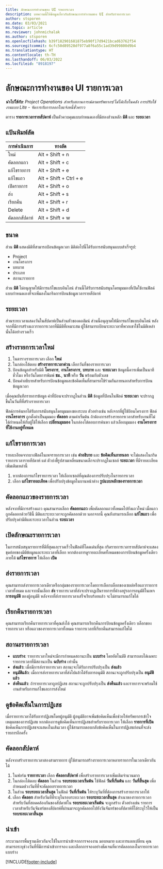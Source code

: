 ```yaml
---
title: ลักษณะการทำงานของ UI รายการเวลา
description: บทความนี้ให้ข้อมูลเกี่ยวกับลักษณะการทำงานของ UI สำหรับรายการเวลา
author: stsporen
ms.date: 03/03/2021
ms.topic: article
ms.reviewer: johnmichalak
ms.author: stsporen
ms.openlocfilehash: b39f182901681875eb90f17d9421bcad63762f54
ms.sourcegitcommit: 6cfc50d89528df977a8f6a55c1ad39d99800d9b4
ms.translationtype: HT
ms.contentlocale: th-TH
ms.lasthandoff: 06/03/2022
ms.locfileid: "8918197"
---
```

# <a name="time-entry-ui-behavior"></a>ลักษณะการทำงานของ UI รายการเวลา

_**นำไปใช้กับ:** Project Operations สำหรับสถานการณ์ตามทรัพยากร/ไม่ได้เก็บในคลัง การปรับใช้งานแบบ Lite - จัดการกับการออกใบแจ้งหนี้ชั่วคราว_


ตาราง **รายการเวลารายสัปดาห์** เป็นตัวควบคุมแบบกำหนดเองที่มีสองส่วนหลัก **มิติ** และ **ระยะเวลา**

## <a name="keyboard-shortcuts"></a>แป้นพิมพ์ลัด
| การดำเนินการ        | ทางลัด                  |
|------------   |------------------------   |
| ใหม่           | Alt + Shift + n           |
| คัดลอกแถว      | Alt + Shift + c           |
| แก้ไขรายการ    | Alt + Shift + e           |
| แก้ไขแถว      | Alt + Shift + Ctrl + e    |
| เปิดรายการ    | Alt + Shift + o           |
| ส่ง        | Alt + Shift + s           |
| เรียกคืน        | Alt + Shift + r           |
| Delete        | Alt + Shift + d           |
| คัดลอกสัปดาห์     | Alt + Shift + w           |

## <a name="dimensions"></a>ขนาด
ส่วน **มิติ** แสดงมิติที่สามารถป้อนข้อมูลเวลา มิติต่อไปนี้ได้รับการสนับสนุนแบบสำเร็จรูป:

  - Project
  - งานโครงการ
  - บทบาท
  - ประเภท
  - สถานะรายการ

ส่วน **มิติ** ไม่อนุญาตให้มีการแก้ไขแบบอินไลน์ ส่วนนี้ได้รับการสนับสนุนโดยมุมมองที่เปิดใช้งานฟิลด์แบบกำหนดเองที่จะเพิ่มลงในกริดการป้อนข้อมูลเวลารายสัปดาห์

## <a name="duration"></a>ระยะเวลา
ส่วนระยะเวลาแสดงวันในสัปดาห์เป็นส่วนหัวของคอลัมน์ ส่วนนี้อนุญาตให้มีการแก้ไขแบบอินไลน์ หลังจากที่มีการสร้างแถวรายการเวลาที่มีมิติที่เหมาะสม ผู้ใช้สามารถป้อนระยะเวลาที่พวกเขาใช้ในมิติเหล่านั้นได้อย่างรวดเร็ว

## <a name="create-a-new-time-entry"></a>สร้างรายการเวลาใหม่

1. ในตารางรายการเวลา เลือก **ใหม่** 
2. ในกล่องโต้ตอบ **สร้างรายการเวลาด่วน** เลือกวันที่ของรายการเวลา
3. ป้อนข้อมูลสำหรับมิติ **โครงการ**, **งานโครงการ**, **บทบาท** และ **ระยะเวลา** ข้อมูลนี้ควรเพิ่มเป็นนาที ชั่วโมง หรือวันโดยการพิมพ์ **ชม.**, **นาที** หรือ **วัน** พร้อมกับตัวเลข 
4. ป้อนคำอธิบายสำหรับการป้อนข้อมูลและข้อคิดเห็นที่สามารถใช้ร่วมกันภายนอกสำหรับการป้อนข้อมูลเวลา 

เมื่อคุณบันทึกรายการข้อมูล ค่าที่ป้อนจะปรากฏในส่วน **มิติ** ข้อมูลที่ป้อนในฟิลด์ **ระยะเวลา** จะปรากฏขึ้นในวันที่ที่สร้างรายการเวลา

ฟิลด์การค้นหาได้รับการสนับสนุนโดยมุมมองของระบบ ตัวอย่างเช่น หลังจากที่ผู้ใช้ป้อนโครงการ ฟิลด์ **งานโครงการ** ถูกตั้งค่าเป็นมุมมอง **คัดลอก** ตามค่าเริ่มต้น ถ้าต้องการสร้างรายการเวลาสำหรับงานที่ไม่ได้กำหนดให้กับผู้ใช้ให้เลือก **เปลี่ยนมุมมอง** ในกล่องโต้ตอบการค้นหา แล้วเลือกมุมมอง **งานโครงการที่ใช้งานอยู่ทั้งหมด**

## <a name="edit-a-time-entry"></a>แก้ไขรายการเวลา 
รายละเอียดจากบางฟิลด์ในเพจรายการเวลา เช่น **คำอธิบาย** และ **ข้อคิดเห็นภายนอก** จะไม่แสดงในกริดรายการเวลารายสัปดาห์ แต่ ตัวบ่งชี้รูปสามเหลี่ยมขนาดเล็กจะปรากฏในเซลล์ **ระยะเวลา** ที่มีรายละเอียดเพิ่มเติมเหล่านี้ 

1. หากต้องการแก้ไขรายการเวลา ให้เลือกเซลล์ที่คุณต้องการปรับปรุงในรายการเวลา
2. เลือก **แก้ไขรายละเอียด** เพื่อปรับปรุงข้อมูลในบานหน้าต่าง **รูปแบบหลักของรายการเวลา** 

## <a name="copy-a-time-entry-row"></a>คัดลอกแถวของรายการเวลา
หลังจากที่มีการสร้างแถว คุณสามารถเลือก **คัดลอกแถว** เพื่อคัดลอกแถวทั้งหมดไปยังแถวใหม่ เมื่อแถวถูกคัดลอกด้วยวิธีนี้ มิติและระยะเวลาจะถูกคัดลอกด้วย นอกจากนี้ คุณยังสามารถเลือก **แก้ไขแถว** เพื่อปรับปรุงค่ามิติและระยะเวลาในส่วน **ระยะเวลา**

## <a name="open-a-time-entry-behavior"></a>เปิดลักษณะรายการเวลา
ในการสนับสนุนรายการที่ดีที่สุดและรวดเร็วในฟิลด์ที่โดดเด่นที่สุด กริดรายการเวลารายสัปดาห์จะแสดงชุดย่อยของมิติข้อมูลและระยะเวลาที่เลือก หากต้องการดูรายละเอียดทั้งหมดของการป้อนข้อมูลครั้งเดียว ภายใต้ **แก้ไขรายการ** ให้เลือก **เปิด**

## <a name="submit-a-time-entry"></a>ส่งรายการเวลา
คุณสามารถส่งรายการเวลาเดียวหรือกลุ่มของรายการเวลาโดยการเลือกบล็อกของเซลล์หรือแถวรายการเวลาทั้งหมด และจากนั้นเลือก **ส่ง** รายการเวลาที่ส่งจะปรากฏเป็นรายการที่ค้างอยู่รอการอนุมัติในเพจ **การอนุมัติ** ของผู้อนุมัติ หลังจากที่ส่งรายการเวลาเสร็จเรียบร้อยแล้ว จะไม่สามารถแก้ไขได้

## <a name="recall-a-time-entry"></a>เรียกคืนรายการเวลา
คุณสามารถเรียกคืนรายการเวลาที่คุณส่งได้ คุณสามารถเรียกคืนการป้อนข้อมูลครั้งเดียว บล็อกของรายการเวลา หรือแถวของรายการเวลาทั้งหมด รายการเวลาที่เรียกคืนสามารถแก้ไขได้

## <a name="time-entry-status"></a>สถานะรายการเวลา

- **แบบร่าง**: รายการเวลาใหม่จะมีการกำหนดสถานะเป็น **แบบร่าง** โดยอัตโนมัติ สามารถลบได้เฉพาะรายการเวลาที่มีสถานะเป็น **ฉบับร่าง** เท่านั้น
- **ส่งแล้ว**: เมื่อมีการส่งรายการเวลา สถานะจะได้รับการปรับปรุงเป็น **ส่งแล้ว** 
- **อนุมัติแล้ว**: เมื่อการส่งรายการเวลาที่ส่งไปแล้วได้รับการอนุมัติ สถานะจะถูกปรับปรุงเป็น **อนุมัติแล้ว** 
- **ส่งคืนแล้ว**: ถ้ารายการเวลาถูกปฏิเสธ สถานะจะถูกปรับปรุงเป็น **ส่งคืนแล้ว** และรายการจะพร้อมใช้งานสำหรับการแก้ไขและการส่งใหม่ 

## <a name="view-rejection-comments"></a>ดูข้อคิดเห็นในการปฏิเสธ
เมื่อรายการเวลาได้รับการปฏิเสธโดยผู้อนุมัติ ผู้อนุมัติอาจเพิ่มข้อคิดเห็นเพื่อช่วยให้ทรัพยากรเข้าใจเหตุผลของการปฏิเสธ หากต้องการดูข้อคิดเห็นการปฏิเสธสำหรับรายการเวลา ให้เลือก **รายการที่เปิด** ข้อคิดเห็นการปฏิเสธจะแสดงในเส้นเวลา ผู้ใช้สามารถตอบกลับข้อคิดเห็นในการปฏิเสธก่อนที่จะส่งรายการอีกครั้ง

## <a name="copy-week"></a>คัดลอกสัปดาห์
หลังจากสร้างรายการเวลาสองสามรายการ ผู้ใช้สามารถสร้างรายการเวลาหลายรายการในเวลาเดียวกันได้

1. ในฟอร์ม **รายการเวลา** เลือก **คัดลอกสัปดาห์** เพื่อสร้างรายการเวลาเพิ่มเติมจำนวนมาก 
2. ในกล่องโต้ตอบ **คัดลอก** ในส่วน **รอบระยะเวลาเริ่มต้น** ใช้ฟิลด์ **วันที่เริ่มต้น** และ **วันที่สิ้นสุด** เพื่อกำหนดช่วงวันที่ที่จะคัดลอกรายการเวลา 
3. ในส่วน **รอบระยะเวลาสิ้นสุด** ในฟิลด์ **วันที่เริ่มต้น** ให้ระบุวันที่ที่ต้องการสร้างรายการเวลาให้ 
4. เลือก **คัดลอก** สำหรับวันที่ที่ระบุในรอบระยะเวลา **รอบระยะเวลาสิ้นสุด** สำเนาของรายการเวลาสำหรับวันที่สอดคล้องกันของสัปดาห์ใน **รอบระยะเวลาเริ่มต้น** จะถูกสร้าง ตัวอย่างเช่น รายการเวลาสำหรับวันจันทร์ของสัปดาห์ที่ผ่านมาจะถูกคัดลอกไปยังวันจันทร์ของสัปดาห์ที่ได้ระบุไว้ให้เป็น **รอบระยะเวลาสิ้นสุด**

## <a name="import"></a>นำเข้า
กระบวนการพื้นฐานเดียวกันจะใช้ในการนำเข้าจากการจองงาน มอบหมาย และการแลกเปลี่ยน คุณสามารถระบุช่วงวันที่ที่มีการนำเข้าการจอง และเลือกการจองอย่างชัดเจนที่ควรคัดลอกลงในรายการเวลาแบบร่าง 


[!INCLUDE[footer-include](../includes/footer-banner.md)]

